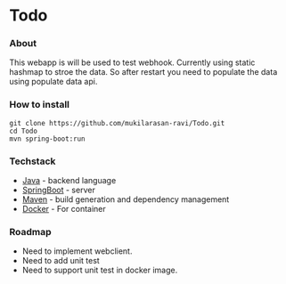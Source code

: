 # Todo
### About
 This webapp is will be used to test webhook. Currently using static hashmap to stroe the data. So after restart you need to populate the data using populate data api.

### How to install
```
git clone https://github.com/mukilarasan-ravi/Todo.git
cd Todo
mvn spring-boot:run
```

### Techstack
- [Java](https://www.java.com/en/) - backend language
- [SpringBoot](https://spring.io/projects/spring-boot) - server 
- [Maven](https://maven.apache.org/) - build generation and dependency management
- [Docker](https://www.docker.com/) - For container 

### Roadmap
- Need to implement webclient.
- Need to add unit test
- Need to support unit test in docker image.
